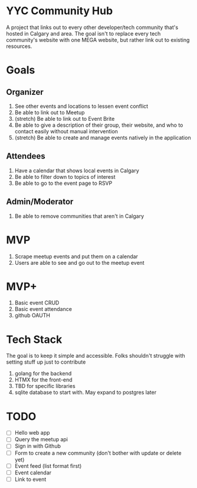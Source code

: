 # YYC Community Hub

A project that links out to every other developer/tech community that's hosted in
Calgary and area. The goal isn't to replace every tech community's website with one
MEGA website, but rather link out to existing resources.

# Goals

## Organizer

1. See other events and locations to lessen event conflict
1. Be able to link out to Meetup
1. (stretch) Be able to link out to Event Brite
1. Be able to give a description of their group, their website, and who to contact easily without manual intervention
1. (stretch) Be able to create and manage events natively in the application

## Attendees

1. Have a calendar that shows local events in Calgary
1. Be able to filter down to topics of interest
1. Be able to go to the event page to RSVP

## Admin/Moderator

1. Be able to remove communities that aren't in Calgary

# MVP

1. Scrape meetup events and put them on a calendar
1. Users are able to see and go out to the meetup event

# MVP+

1. Basic event CRUD
1. Basic event attendance
1. github OAUTH

# Tech Stack

The goal is to keep it simple and accessible. Folks shouldn't struggle with setting stuff up just to contribute

1. golang for the backend
2. HTMX for the front-end
3. TBD for specific libraries
4. sqlite database to start with. May expand to postgres later

# TODO

- [ ] Hello web app
- [ ] Query the meetup api
- [ ] Sign in with Github
- [ ] Form to create a new community (don't bother with update or delete yet)
- [ ] Event feed (list format first)
- [ ] Event calendar
- [ ] Link to event
